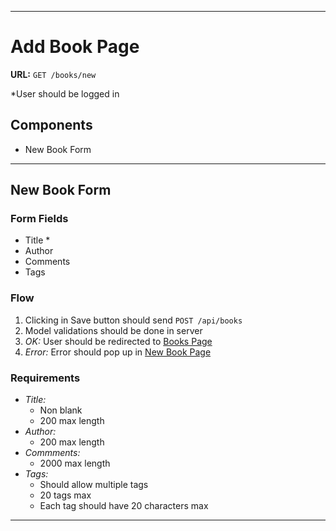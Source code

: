 
---
# Add Book Page

**URL:** `GET /books/new`

*User should be logged in

## Components
- New Book Form

---
## New Book Form

### Form Fields
- Title *
- Author
- Comments
- Tags

### Flow

1. Clicking in Save button should send `POST /api/books`
1. Model validations should be done in server
1. *OK:* User should be redirected to [Books Page](./books.md)
1. *Error:* Error should pop up in [New Book Page](./new_book.md)

### Requirements
- *Title:*
  - Non blank
  - 200 max length
- *Author:*
  - 200 max length
- *Commments:*
  - 2000 max length
- *Tags:*
  - Should allow multiple tags
  - 20 tags max
  - Each tag should have 20 characters max

---
